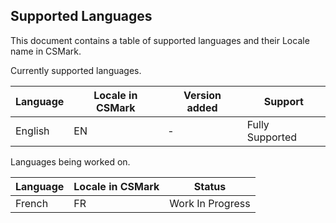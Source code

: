## Supported Languages
This document contains a table of supported languages and their Locale name in CSMark.

Currently supported languages.

| Language | Locale in CSMark | Version added | Support |
|---|---|---|---|
| English | EN | - | Fully Supported |


Languages being worked on.

| Language | Locale in CSMark | Status |
|---|---|---|
| French | FR | Work In Progress |
